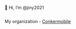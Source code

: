 👋 Hi, I’m @jiny2021

<img src="https://c.tenor.com/KnKvTRuJZPIAAAAC/gordon-ramsay-hells-kitchen.gif" alt="">

My organization - <a href="https://github.com/jiny2021">Conkermobile</a>
